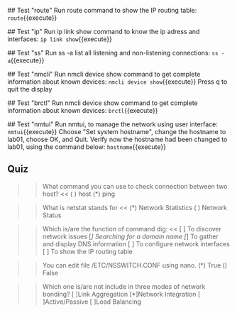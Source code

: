 ## Test "route"
Run route command to show the IP routing table:
`route`{{execute}}

## Test "ip"
Run ip link show command to know the ip adress and interfaces:
`ip link show`{{execute}}

## Test "ss"
Run ss -a list all listening and non-listening connections:
`ss -a`{{execute}}

## Test "nmcli"
Run nmcli device show command to get complete information about known devices:
`nmcli device show`{{execute}}
Press q to quit the display

## Test "brctl"
Run nmcli device show command to get complete information about known devices:
`brctl`{{execute}}


## Test "nmtui"
Run nmtui, to manage the network using user interface:
`nmtui`{{execute}}
Choose "Set system hostname", change the hostname to lab01, choose OK, and Quit.
Verify now the hostname had been changed to lab01, using the command below:
`hostname`{{execute}}

## Quiz
>>What command you can use to check connection between two host? <<
( ) host
(*) ping

>>What is netstat stands for <<
(*) Network Statistics
( ) Network Status

>>Which is/are the function of command dig: <<
[ ] To discover network issues
[*] Searching for a domain name
[*] To gather and display DNS information 
[ ] To configure network interfaces
[ ] To show the IP routing table

>>You can edit file /ETC/NSSWITCH.CONF using nano.
(*) True
() False

>>Which one is/are not include in three modes of network bonding?
[ ]Link Aggregation
[*]Network Integration
[ ]Active/Passive
[ ]Load Balancing
